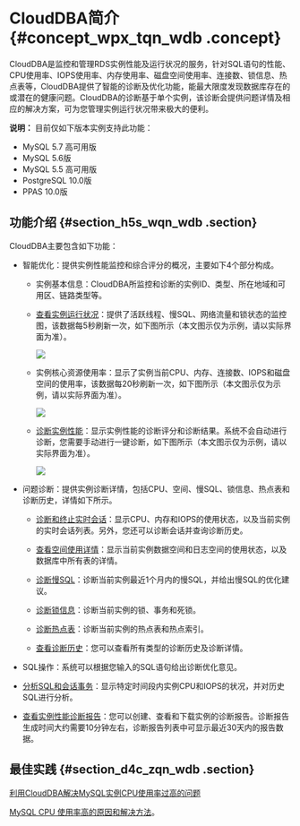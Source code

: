 # CloudDBA简介 {#concept_wpx_tqn_wdb .concept}

CloudDBA是监控和管理RDS实例性能及运行状况的服务，针对SQL语句的性能、CPU使用率、IOPS使用率、内存使用率、磁盘空间使用率、连接数、锁信息、热点表等，CloudDBA提供了智能的诊断及优化功能，能最大限度发现数据库存在的或潜在的健康问题。CloudDBA的诊断基于单个实例，该诊断会提供问题详情及相应的解决方案，可为您管理实例运行状况带来极大的便利。

**说明：** 目前仅如下版本实例支持此功能：

-   MySQL 5.7 高可用版
-   MySQL 5.6版
-   MySQL 5.5 高可用版
-   PostgreSQL 10.0版
-   PPAS 10.0版

## 功能介绍 {#section_h5s_wqn_wdb .section}

CloudDBA主要包含如下功能：

-   智能优化：提供实例性能监控和综合评分的概况，主要如下4个部分构成。

    -   实例基本信息：CloudDBA所监控和诊断的实例ID、类型、所在地域和可用区、链路类型等。

    -   [查看实例运行状况](cn.zh-CN/用户指南/CloudDBA数据库性能优化/智能优化/查看实例运行状况.md#)：提供了活跃线程、慢SQL、网络流量和锁状态的监控图，该数据每5秒刷新一次，如下图所示（本文图示仅为示例，请以实际界面为准）。

        ![](http://static-aliyun-doc.oss-cn-hangzhou.aliyuncs.com/assets/img/7899/15421017663051_zh-CN.png)

    -   实例核心资源使用率：显示了实例当前CPU、内存、连接数、IOPS和磁盘空间的使用率，该数据每20秒刷新一次，如下图所示（本文图示仅为示例，请以实际界面为准）。

        ![](http://static-aliyun-doc.oss-cn-hangzhou.aliyuncs.com/assets/img/7899/15421017663051_zh-CN.png)

    -   [诊断实例性能](cn.zh-CN/用户指南/CloudDBA数据库性能优化/智能优化/诊断实例性能.md#)：显示实例性能的诊断评分和诊断结果。系统不会自动进行诊断，您需要手动进行一键诊断，如下图所示（本文图示仅为示例，请以实际界面为准）。

        ![](http://static-aliyun-doc.oss-cn-hangzhou.aliyuncs.com/assets/img/7899/15421017663053_zh-CN.png)

-   问题诊断：提供实例诊断详情，包括CPU、空间、慢SQL、锁信息、热点表和诊断历史，详情如下所示。

    -   [诊断和终止实时会话](cn.zh-CN/用户指南/CloudDBA数据库性能优化/问题诊断/诊断和终止实时会话.md#)：显示CPU、内存和IOPS的使用状态，以及当前实例的实时会话列表。另外，您还可以诊断会话并查询诊断历史。

    -   [查看空间使用详情](cn.zh-CN/用户指南/CloudDBA数据库性能优化/问题诊断/查看空间使用详情.md#)：显示当前实例数据空间和日志空间的使用状态，以及数据库中所有表的详情。

    -   [诊断慢SQL](cn.zh-CN/用户指南/CloudDBA数据库性能优化/问题诊断/诊断慢SQL.md#)：诊断当前实例最近1个月内的慢SQL，并给出慢SQL的优化建议。

    -   [诊断锁信息](cn.zh-CN/用户指南/CloudDBA数据库性能优化/问题诊断/诊断锁信息.md#)：诊断当前实例的锁、事务和死锁。

    -   [诊断热点表](cn.zh-CN/用户指南/CloudDBA数据库性能优化/问题诊断/诊断热点表.md#)：诊断当前实例的热点表和热点索引。

    -   [查看诊断历史](cn.zh-CN/用户指南/CloudDBA数据库性能优化/问题诊断/查看诊断历史.md#)：您可以查看所有类型的诊断历史及诊断详情。

-   SQL操作：系统可以根据您输入的SQL语句给出诊断优化意见。

-   [分析SQL和会话事务](cn.zh-CN/用户指南/CloudDBA数据库性能优化/分析SQL和会话事务.md#)：显示特定时间段内实例CPU和IOPS的状况，并对历史SQL进行分析。

-   [查看实例性能诊断报告](cn.zh-CN/用户指南/CloudDBA数据库性能优化/查看实例性能诊断报告.md#)：您可以创建、查看和下载实例的诊断报告。诊断报告生成时间大约需要10分钟左右，诊断报告列表中可显示最近30天内的报告数据。


## 最佳实践 {#section_d4c_zqn_wdb .section}

[利用CloudDBA解决MySQL实例CPU使用率过高的问题](https://help.aliyun.com/document_detail/65233.html)

[MySQL CPU 使用率高的原因和解决方法](https://help.aliyun.com/knowledge_detail/51587.html)。


